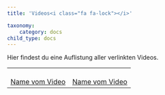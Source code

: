 ```yaml
---
title: 'Videos<i class="fa fa-lock"></i>'

taxonomy:
    category: docs
child_type: docs
---
```

Hier findest du eine Auflistung aller verlinkten Videos.

|  |  |
| :-: | :-: |
|[<i class="fa fa-play fa-3x"></i><br/>Name vom Video](https://link)|[<i class="fa fa-play fa-3x"></i><br/>Name vom Video](https://link)|
